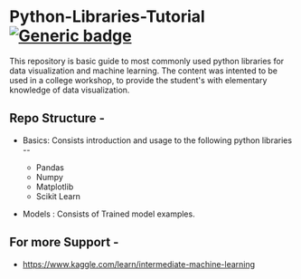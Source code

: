 # Python-Libraries-Tutorial [![Generic badge](https://img.shields.io/badge/Status-In_Progress-<COLOR>.svg)](https://shields.io/)
This repository is basic guide to most commonly used python libraries for data visualization and machine learning. The content was intented to be used in a college workshop, to provide the student's with elementary knowledge of data visualization.

## Repo Structure -
* Basics: Consists introduction and usage to the following python libraries --
  * Pandas
  * Numpy
  * Matplotlib
  * Scikit Learn
  
* Models : Consists of Trained model examples.

## For more Support -
* https://www.kaggle.com/learn/intermediate-machine-learning

